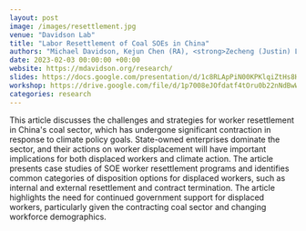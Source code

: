 ```yaml
---
layout: post
image: /images/resettlement.jpg
venue: "Davidson Lab"
title: "Labor Resettlement of Coal SOEs in China"
authors: "Michael Davidson, Kejun Chen (RA), <strong>Zecheng (Justin) Li</strong> (RA), and Yumeng Liu (RA)"
date: 2023-02-03 00:00:00 +00:00
website: https://mdavidson.org/research/
slides: https://docs.google.com/presentation/d/1c8RLApPiN00KPKlqiZtHs8Hmzm76PfoM/edit?usp=sharing&ouid=113433783715034268675&rtpof=true&sd=true
workshop: https://drive.google.com/file/d/1p7008eJOfdatf4tOru0b22nNdBwWau3S/view?usp=sharing
categories: research
---
```

This article discusses the challenges and strategies for worker resettlement in China's coal sector, which has undergone significant contraction in response to climate policy goals. State-owned enterprises dominate the sector, and their actions on worker displacement will have important implications for both displaced workers and climate action. The article presents case studies of SOE worker resettlement programs and identifies common categories of disposition options for displaced workers, such as internal and external resettlement and contract termination. The article highlights the need for continued government support for displaced workers, particularly given the contracting coal sector and changing workforce demographics.









